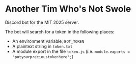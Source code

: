 # Another Tim Who's Not Swole

Discord bot for the MIT 2025 server.

The bot will search for a token in the following places:
 - An environment variable, `BOT_TOKEN`
 - A plaintext string in `token.txt`
 - A module export in the file `token.js` (i.e. `module.exports = 'putyourprecioustokenhere';`)
